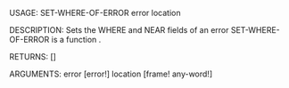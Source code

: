 USAGE:
     SET-WHERE-OF-ERROR error location 

DESCRIPTION:
     Sets the WHERE and NEAR fields of an error
     SET-WHERE-OF-ERROR is a function .

RETURNS: [<opt>]

ARGUMENTS:
    error [error!]
    location [frame! any-word!]
